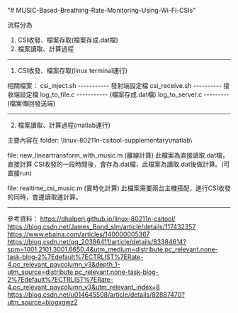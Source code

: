 "# MUSIC-Based-Breathing-Rate-Monitoring-Using-Wi-Fi-CSIs" 

流程分為
1. CSI收發、檔案存取(檔案存成.dat檔)
2. 檔案讀取、計算過程
-----------------------------------------------------------------

1. CSI收發、檔案存取(linux terminal運行)

相關檔案：
csi_inject.sh ----------- 發射端設定檔
csi_receive.sh ---------- 接收端設定檔
log_to_file.c ----------- (檔案存成.dat檔)
log_to_server.c	--------- (檔案傳回發送端)

-----------------------------------------------------------------

2. 檔案讀取、計算過程(matlab運行)

主要內容在 folder: \linux-80211n-csitool-supplementary\matlab\

file: new_lineartransform_with_music.m (離線計算)
此檔案為直接讀取.dat檔，直接計算
CSI收發的一段時間後，會存為.dat檔，此檔案為讀取.dat後做計算。(可直接run)

file: realtime_csi_music.m (實時化計算)
此檔案需要兩台主機搭配，進行CSI收發的同時，會邊讀取邊計算。

-----------------------------------------------------------------

參考資料：
https://dhalperi.github.io/linux-80211n-csitool/
https://blog.csdn.net/James_Bond_slm/article/details/117432357
https://www.ebaina.com/articles/140000005367
https://blog.csdn.net/qq_20386411/article/details/83384614?spm=1001.2101.3001.6650.4&utm_medium=distribute.pc_relevant.none-task-blog-2%7Edefault%7ECTRLIST%7ERate-4.pc_relevant_paycolumn_v3&depth_1-utm_source=distribute.pc_relevant.none-task-blog-2%7Edefault%7ECTRLIST%7ERate-4.pc_relevant_paycolumn_v3&utm_relevant_index=8
https://blog.csdn.net/u014645508/article/details/82887470?utm_source=blogxgwz2
